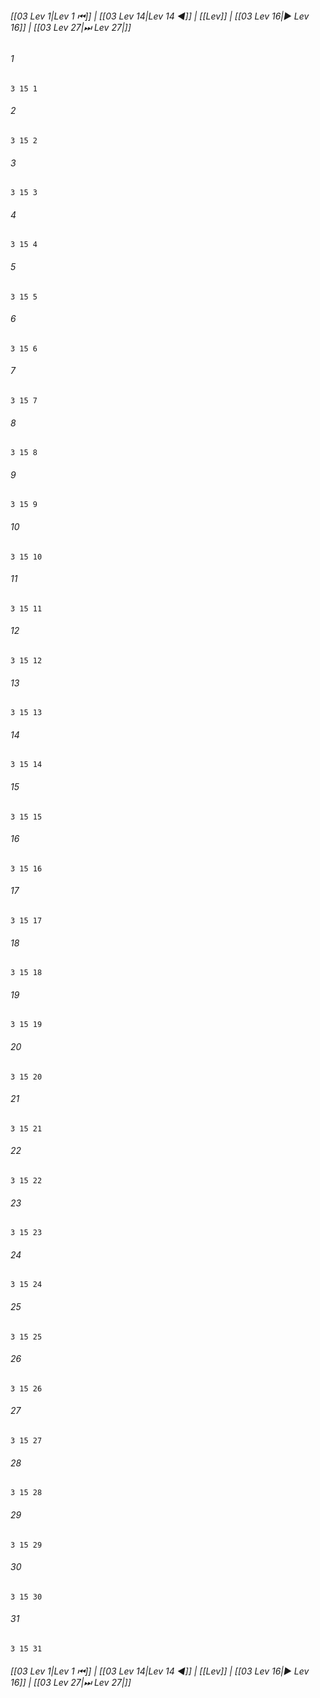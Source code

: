 
###### [[03 Lev 1|Lev 1 ⏮]] | [[03 Lev 14|Lev 14 ◀]] | [[Lev]] | [[03 Lev 16|▶ Lev 16]] | [[03 Lev 27|⏭ Lev 27|]]

###### 1
``` verse
3 15 1 
```
###### 2
``` verse
3 15 2 
```
###### 3
``` verse
3 15 3 
```
###### 4
``` verse
3 15 4 
```
###### 5
``` verse
3 15 5 
```
###### 6
``` verse
3 15 6 
```
###### 7
``` verse
3 15 7 
```
###### 8
``` verse
3 15 8 
```
###### 9
``` verse
3 15 9 
```
###### 10
``` verse
3 15 10 
```
###### 11
``` verse
3 15 11 
```
###### 12
``` verse
3 15 12 
```
###### 13
``` verse
3 15 13 
```
###### 14
``` verse
3 15 14 
```
###### 15
``` verse
3 15 15 
```
###### 16
``` verse
3 15 16 
```
###### 17
``` verse
3 15 17 
```
###### 18
``` verse
3 15 18 
```
###### 19
``` verse
3 15 19 
```
###### 20
``` verse
3 15 20 
```
###### 21
``` verse
3 15 21 
```
###### 22
``` verse
3 15 22 
```
###### 23
``` verse
3 15 23 
```
###### 24
``` verse
3 15 24 
```
###### 25
``` verse
3 15 25 
```
###### 26
``` verse
3 15 26 
```
###### 27
``` verse
3 15 27 
```
###### 28
``` verse
3 15 28 
```
###### 29
``` verse
3 15 29 
```
###### 30
``` verse
3 15 30 
```
###### 31
``` verse
3 15 31 
```

###### [[03 Lev 1|Lev 1 ⏮]] | [[03 Lev 14|Lev 14 ◀]] | [[Lev]] | [[03 Lev 16|▶ Lev 16]] | [[03 Lev 27|⏭ Lev 27|]]

